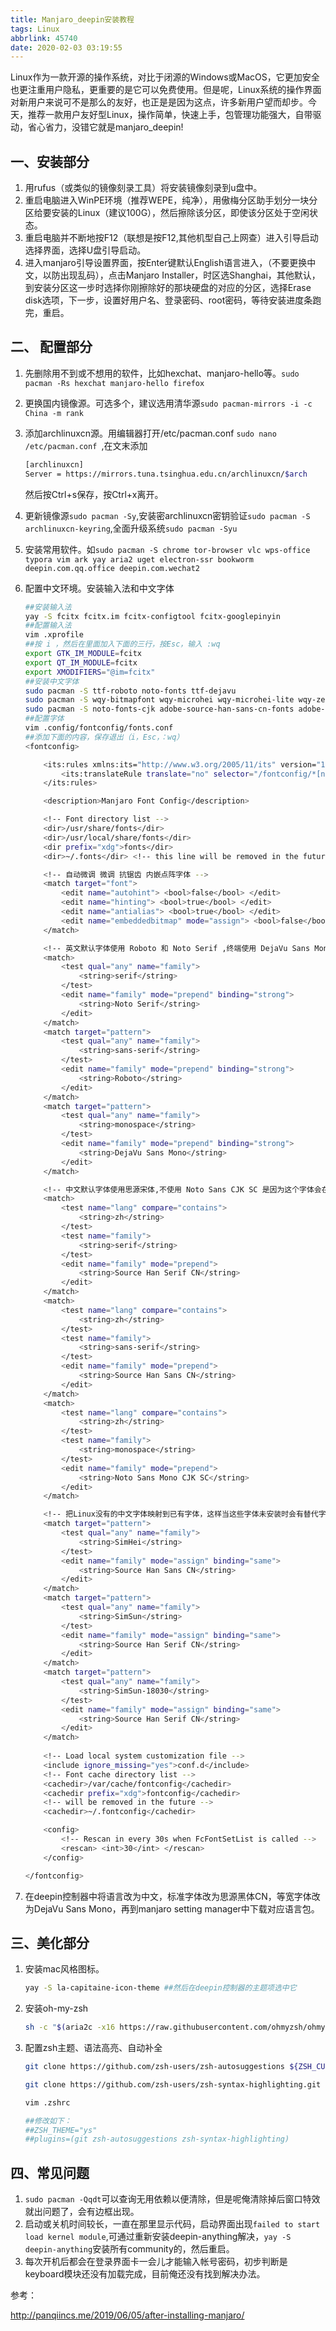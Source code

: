 ```yaml
---
title: Manjaro_deepin安装教程
tags: Linux
abbrlink: 45740
date: 2020-02-03 03:19:55
---
```


Linux作为一款开源的操作系统，对比于闭源的Windows或MacOS，它更加安全也更注重用户隐私，更重要的是它可以免费使用。但是呢，Linux系统的操作界面对新用户来说可不是那么的友好，也正是是因为这点，许多新用户望而却步。今天，推荐一款用户友好型Linux，操作简单，快速上手，包管理功能强大，自带驱动，省心省力，没错它就是manjaro_deepin!

<!-- more -->

## 一、安装部分

1. 用rufus（或类似的镜像刻录工具）将安装镜像刻录到u盘中。
2. 重启电脑进入WinPE环境（推荐WEPE，纯净），用傲梅分区助手划分一块分区给要安装的Linux（建议100G），然后擦除该分区，即使该分区处于空闲状态。
3. 重启电脑并不断地按F12（联想是按F12,其他机型自己上网查）进入引导启动选择界面，选择U盘引导启动。
4. 进入manjaro引导设置界面，按Enter键默认English语言进入，（不要更换中文，以防出现乱码），点击Manjaro Installer，时区选Shanghai，其他默认，到安装分区这一步时选择你刚擦除好的那块硬盘的对应的分区，选择Erase disk选项，下一步，设置好用户名、登录密码、root密码，等待安装进度条跑完，重启。

## 二、 配置部分

1. 先删除用不到或不想用的软件，比如hexchat、manjaro-hello等。`sudo pacman -Rs hexchat manjaro-hello firefox`

2. 更换国内镜像源。可选多个，建议选用清华源`sudo pacman-mirrors -i -c China -m rank`

3. 添加archlinuxcn源。用编辑器打开/etc/pacman.conf `sudo nano /etc/pacman.conf `,在文末添加

   ```sh
   [archlinuxcn]
   Server = https://mirrors.tuna.tsinghua.edu.cn/archlinuxcn/$arch
   ```

   然后按Ctrl+s保存，按Ctrl+x离开。

4. 更新镜像源`sudo pacman -Sy`,安装密archlinuxcn密钥验证`sudo pacman -S archlinuxcn-keyring`,全面升级系统`sudo pacman -Syu`

5. 安装常用软件。如`sudo pacman -S chrome tor-browser vlc wps-office typora vim ark yay aria2 uget electron-ssr bookworm deepin.com.qq.office deepin.com.wechat2`

6. 配置中文环境。安装输入法和中文字体

   ```sh
   ##安装输入法
   yay -S fcitx fcitx.im fcitx-configtool fcitx-googlepinyin
   ##配置输入法
   vim .xprofile 
   ##按 i ，然后在里面加入下面的三行，按Esc，输入 :wq
   export GTK_IM_MODULE=fcitx
   export QT_IM_MODULE=fcitx
   export XMODIFIERS="@im=fcitx"
   ##安装中文字体
   sudo pacman -S ttf-roboto noto-fonts ttf-dejavu
   sudo pacman -S wqy-bitmapfont wqy-microhei wqy-microhei-lite wqy-zenhei
   sudo pacman -S noto-fonts-cjk adobe-source-han-sans-cn-fonts adobe-source-han-serif-cn-fonts
   ##配置字体
   vim .config/fontconfig/fonts.conf 
   ##添加下面的内容，保存退出（i，Esc，：wq）
   <fontconfig>
   
       <its:rules xmlns:its="http://www.w3.org/2005/11/its" version="1.0">
           <its:translateRule translate="no" selector="/fontconfig/*[not(self::description)]"/>
       </its:rules>
   
       <description>Manjaro Font Config</description>
   
       <!-- Font directory list -->
       <dir>/usr/share/fonts</dir>
       <dir>/usr/local/share/fonts</dir>
       <dir prefix="xdg">fonts</dir>
       <dir>~/.fonts</dir> <!-- this line will be removed in the future -->
   
       <!-- 自动微调 微调 抗锯齿 内嵌点阵字体 -->
       <match target="font">
           <edit name="autohint"> <bool>false</bool> </edit>
           <edit name="hinting"> <bool>true</bool> </edit>
           <edit name="antialias"> <bool>true</bool> </edit>
           <edit name="embeddedbitmap" mode="assign"> <bool>false</bool> </edit>
       </match>
   
       <!-- 英文默认字体使用 Roboto 和 Noto Serif ,终端使用 DejaVu Sans Mono. -->
       <match>
           <test qual="any" name="family">
               <string>serif</string>
           </test>
           <edit name="family" mode="prepend" binding="strong">
               <string>Noto Serif</string>
           </edit>
       </match>
       <match target="pattern">
           <test qual="any" name="family">
               <string>sans-serif</string>
           </test>
           <edit name="family" mode="prepend" binding="strong">
               <string>Roboto</string>
           </edit>
       </match>
       <match target="pattern">
           <test qual="any" name="family">
               <string>monospace</string>
           </test>
           <edit name="family" mode="prepend" binding="strong">
               <string>DejaVu Sans Mono</string>
           </edit>
       </match>
   
       <!-- 中文默认字体使用思源宋体,不使用 Noto Sans CJK SC 是因为这个字体会在特定情况下显示片假字. -->
       <match>
           <test name="lang" compare="contains">
               <string>zh</string>
           </test>
           <test name="family">
               <string>serif</string>
           </test>
           <edit name="family" mode="prepend">
               <string>Source Han Serif CN</string>
           </edit>
       </match>
       <match>
           <test name="lang" compare="contains">
               <string>zh</string>
           </test>
           <test name="family">
               <string>sans-serif</string>
           </test>
           <edit name="family" mode="prepend">
               <string>Source Han Sans CN</string>
           </edit>
       </match>
       <match>
           <test name="lang" compare="contains">
               <string>zh</string>
           </test>
           <test name="family">
               <string>monospace</string>
           </test>
           <edit name="family" mode="prepend">
               <string>Noto Sans Mono CJK SC</string>
           </edit>
       </match>
   
       <!-- 把Linux没有的中文字体映射到已有字体，这样当这些字体未安装时会有替代字体 -->
       <match target="pattern">
           <test qual="any" name="family">
               <string>SimHei</string>
           </test>
           <edit name="family" mode="assign" binding="same">
               <string>Source Han Sans CN</string>
           </edit>
       </match>
       <match target="pattern">
           <test qual="any" name="family">
               <string>SimSun</string>
           </test>
           <edit name="family" mode="assign" binding="same">
               <string>Source Han Serif CN</string>
           </edit>
       </match>
       <match target="pattern">
           <test qual="any" name="family">
               <string>SimSun-18030</string>
           </test>
           <edit name="family" mode="assign" binding="same">
               <string>Source Han Serif CN</string>
           </edit>
       </match>
       
       <!-- Load local system customization file -->
       <include ignore_missing="yes">conf.d</include>
       <!-- Font cache directory list -->
       <cachedir>/var/cache/fontconfig</cachedir>
       <cachedir prefix="xdg">fontconfig</cachedir>
       <!-- will be removed in the future -->
       <cachedir>~/.fontconfig</cachedir>
   
       <config>
           <!-- Rescan in every 30s when FcFontSetList is called -->
           <rescan> <int>30</int> </rescan>
       </config>
   
   </fontconfig>
   ```

7. 在deepin控制器中将语言改为中文，标准字体改为思源黑体CN，等宽字体改为DejaVu Sans Mono，再到manjaro setting manager中下载对应语言包。

## 三、美化部分

1. 安装mac风格图标。

   ```bash
   yay -S la-capitaine-icon-theme ##然后在deepin控制器的主题项选中它
   ```

2. 安装oh-my-zsh

   ```sh
   sh -c "$(aria2c -x16 https://raw.githubusercontent.com/ohmyzsh/ohmyzsh/master/tools/install.sh)"
   ```

3. 配置zsh主题、语法高亮、自动补全

   ```sh
   git clone https://github.com/zsh-users/zsh-autosuggestions ${ZSH_CUSTOM:-~/.oh-my-zsh/custom}/plugins/zsh-autosuggestions
   
   git clone https://github.com/zsh-users/zsh-syntax-highlighting.git ${ZSH_CUSTOM:-~/.oh-my-zsh/custom}/plugins/zsh-syntax-highlighting
   
   vim .zshrc 
   
   ##修改如下：
   ##ZSH_THEME="ys"
   ##plugins=(git zsh-autosuggestions zsh-syntax-highlighting)
   
   ```

   

## 四、常见问题

1. `sudo pacman -Qqdt`可以查询无用依赖以便清除，但是呢俺清除掉后窗口特效就出问题了，会有边框出现。
2. 启动或关机时间较长，一直在那里显示代码，启动界面出现`failed to start load kernel module`,可通过重新安装deepin-anything解决，`yay -S deepin-anything`安装所有community的，然后重启。
3. 每次开机后都会在登录界面卡一会儿才能输入帐号密码，初步判断是keyboard模块还没有加载完成，目前俺还没有找到解决办法。

参考：

 http://panqiincs.me/2019/06/05/after-installing-manjaro/ 